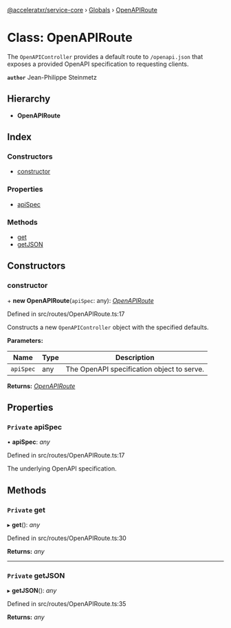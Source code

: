 [@acceleratxr/service-core](../README.md) › [Globals](../globals.md) › [OpenAPIRoute](openapiroute.md)

# Class: OpenAPIRoute

The `OpenAPIController` provides a default route to `/openapi.json` that exposes a provided OpenAPI
specification to requesting clients.

**`author`** Jean-Philippe Steinmetz

## Hierarchy

* **OpenAPIRoute**

## Index

### Constructors

* [constructor](openapiroute.md#constructor)

### Properties

* [apiSpec](openapiroute.md#private-apispec)

### Methods

* [get](openapiroute.md#private-get)
* [getJSON](openapiroute.md#private-getjson)

## Constructors

###  constructor

\+ **new OpenAPIRoute**(`apiSpec`: any): *[OpenAPIRoute](openapiroute.md)*

Defined in src/routes/OpenAPIRoute.ts:17

Constructs a new `OpenAPIController` object with the specified defaults.

**Parameters:**

Name | Type | Description |
------ | ------ | ------ |
`apiSpec` | any | The OpenAPI specification object to serve.  |

**Returns:** *[OpenAPIRoute](openapiroute.md)*

## Properties

### `Private` apiSpec

• **apiSpec**: *any*

Defined in src/routes/OpenAPIRoute.ts:17

The underlying OpenAPI specification.

## Methods

### `Private` get

▸ **get**(): *any*

Defined in src/routes/OpenAPIRoute.ts:30

**Returns:** *any*

___

### `Private` getJSON

▸ **getJSON**(): *any*

Defined in src/routes/OpenAPIRoute.ts:35

**Returns:** *any*
